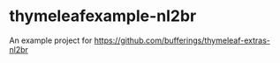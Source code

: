 # thymeleafexample-nl2br
An example project for https://github.com/bufferings/thymeleaf-extras-nl2br

